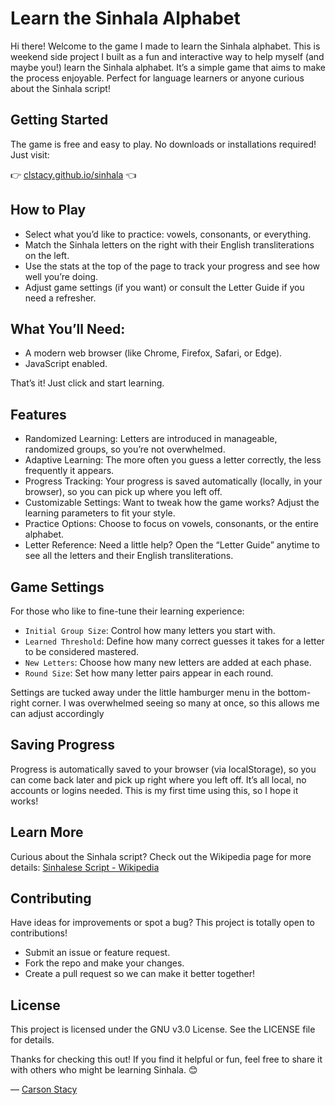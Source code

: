 # Learn the Sinhala Alphabet

Hi there! Welcome to the game I made to learn the Sinhala alphabet. This is weekend side project I built as a fun and interactive way to help myself (and maybe you!) learn the Sinhala alphabet. It’s a simple game that aims to make the process enjoyable. Perfect for language learners or anyone curious about the Sinhala script!

## Getting Started

The game is free and easy to play. No downloads or installations required! Just visit:

👉 [clstacy.github.io/sinhala](https://clstacy.github.io/sinhala) 👈

## How to Play

- Select what you’d like to practice: vowels, consonants, or everything.
- Match the Sinhala letters on the right with their English transliterations on the left.
- Use the stats at the top of the page to track your progress and see how well you’re doing.
- Adjust game settings (if you want) or consult the Letter Guide if you need a refresher.

## What You’ll Need:

- A modern web browser (like Chrome, Firefox, Safari, or Edge).
- JavaScript enabled.

That’s it! Just click and start learning.

## Features

- Randomized Learning: Letters are introduced in manageable, randomized groups, so you’re not overwhelmed.
- Adaptive Learning: The more often you guess a letter correctly, the less frequently it appears.
- Progress Tracking: Your progress is saved automatically (locally, in your browser), so you can pick up where you left off.
- Customizable Settings: Want to tweak how the game works? Adjust the learning parameters to fit your style.
- Practice Options: Choose to focus on vowels, consonants, or the entire alphabet.
- Letter Reference: Need a little help? Open the “Letter Guide” anytime to see all the letters and their English transliterations.



## Game Settings

For those who like to fine-tune their learning experience:

- `Initial Group Size`: Control how many letters you start with.
- `Learned Threshold`: Define how many correct guesses it takes for a letter to be considered mastered.
- `New Letters`: Choose how many new letters are added at each phase.
- `Round Size`: Set how many letter pairs appear in each round.

Settings are tucked away under the little hamburger menu in the bottom-right corner. I was overwhelmed seeing so many at once, so this allows me can adjust accordingly

## Saving Progress

Progress is automatically saved to your browser (via localStorage), so you can come back later and pick up right where you left off. It’s all local, no accounts or logins needed. This is my first time using this, so I hope it works!

## Learn More

Curious about the Sinhala script? Check out the Wikipedia page for more details:
[Sinhalese Script - Wikipedia](https://en.wikipedia.org/wiki/Sinhala_script)

## Contributing

Have ideas for improvements or spot a bug? This project is totally open to contributions!

- Submit an issue or feature request.
- Fork the repo and make your changes.
- Create a pull request so we can make it better together!

## License

This project is licensed under the GNU v3.0 License. See the LICENSE file for details.

Thanks for checking this out! If you find it helpful or fun, feel free to share it with others who might be learning Sinhala. 😊

— [Carson Stacy](https://clstacy.github.io)
